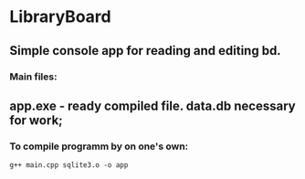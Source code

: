 # LibraryBoard
Simple console app for reading and editing bd.
----------------------------------------------

### Main files:
**app.exe** - ready compiled file. **data.db** necessary for work;
----------------------------------------------
### To compile programm by on one's own:
`g++ main.cpp sqlite3.o -o app`
